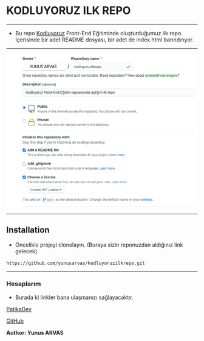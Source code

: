 # KODLUYORUZ ILK REPO
---
- Bu repo [Kodluyoruz](https://kodluyoruz.org/) Front-End Eğitiminde oluşturduğumuz ilk repo. İçerisinde bir adet README dosyası, bir adet de index.html barındırıyor.

---

![](/res/Ads%C4%B1z.png)

---

## Installation

- Öncelikle projeyi clonelayın. (Buraya sizin reponuzdan aldığınız link gelecek)

```
https://github.com/yunusarvas/kodluyoruzilkrepo.git

```

---

### Hesaplarım

- Burada ki linkler bana ulaşmanızı sağlayacaktır.

[PatikaDev](https://app.patika.dev/yarvas)

[GitHub](https://github.com/yunusarvas)

**Author: Yunus ARVAS**
